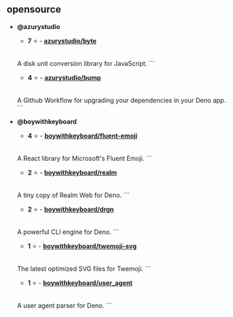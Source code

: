 ## opensource

- **@azurystudio**
    - **7** ⭐ - [**azurystudio/byte**](https://github.com/azurystudio/byte)
      ```
    A disk unit conversion library for JavaScript.
      ```  

    - **4** ⭐ - [**azurystudio/bump**](https://github.com/azurystudio/bump)
      ```
    A Github Workflow for upgrading your dependencies in your Deno app.
      ```  


- **@boywithkeyboard**
    - **4** ⭐ - [**boywithkeyboard/fluent-emoji**](https://github.com/boywithkeyboard/fluent-emoji)
      ```
    A React library for Microsoft's Fluent Emoji.
      ```  

    - **2** ⭐ - [**boywithkeyboard/realm**](https://github.com/boywithkeyboard/realm)
      ```
    A tiny copy of Realm Web for Deno.
      ```  

    - **2** ⭐ - [**boywithkeyboard/drgn**](https://github.com/boywithkeyboard/drgn)
      ```
    A powerful CLI engine for Deno.
      ```  

    - **1** ⭐ - [**boywithkeyboard/twemoji-svg**](https://github.com/boywithkeyboard/twemoji-svg)
      ```
    The latest optimized SVG files for Twemoji.
      ```  

    - **1** ⭐ - [**boywithkeyboard/user_agent**](https://github.com/boywithkeyboard/user_agent)
      ```
    A user agent parser for Deno.
      ```  

